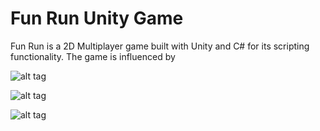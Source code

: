 # Fun Run Unity Game

Fun Run is a 2D Multiplayer game built with Unity and C# for its scripting functionality. 
The game is influenced by 


![alt tag](http://imgur.com/oI96kwu)

![alt tag](http://imgur.com/npxhcbR)

![alt tag](http://imgur.com/3tE9M83)

